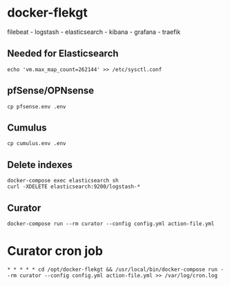 # docker-flekgt

filebeat - logstash - elasticsearch - kibana - grafana - traefik

## Needed for Elasticsearch
    echo 'vm.max_map_count=262144' >> /etc/sysctl.conf

## pfSense/OPNsense
    cp pfsense.env .env

## Cumulus
    cp cumulus.env .env

## Delete indexes
    docker-compose exec elasticsearch sh
    curl -XDELETE elasticsearch:9200/logstash-*

## Curator
    docker-compose run --rm curator --config config.yml action-file.yml
    
# Curator cron job    
    * * * * * cd /opt/docker-flekgt && /usr/local/bin/docker-compose run --rm curator --config config.yml action-file.yml >> /var/log/cron.log
